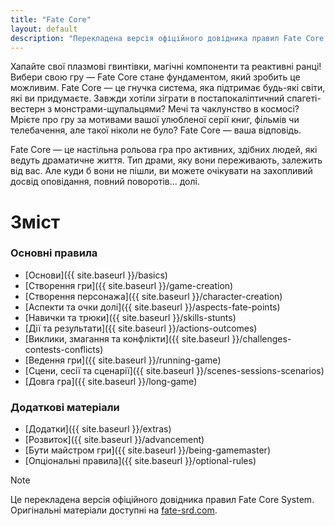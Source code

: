 ```yaml
---
title: "Fate Core"
layout: default
description: "Перекладена версія офіційного довідника правил Fate Core System"
---
```

Хапайте свої плазмові гвинтівки, магічні компоненти та реактивні ранці! Вибери свою гру — Fate Core стане фундаментом, який зробить це можливим. Fate Core — це гнучка система, яка підтримає будь-які світи, які ви придумаєте. Завжди хотіли зіграти в постапокаліптичний спагеті-вестерн з монстрами-щупальцями? Мечі та чаклунство в космосі? Мрієте про гру за мотивами вашої улюбленої серії книг, фільмів чи телебачення, але такої ніколи не було? Fate Core — ваша відповідь.

Fate Core — це настільна рольова гра про активних, здібних людей, які ведуть драматичне життя. Тип драми, яку вони переживають, залежить від вас. Але куди б вони не пішли, ви можете очікувати на захопливий досвід оповідання, повний поворотів... долі.

# Зміст

### Основні правила
- [Основи]({{ site.baseurl }}/basics)
- [Створення гри]({{ site.baseurl }}/game-creation)
- [Створення персонажа]({{ site.baseurl }}/character-creation)
- [Аспекти та очки долі]({{ site.baseurl }}/aspects-fate-points)
- [Навички та трюки]({{ site.baseurl }}/skills-stunts)
- [Дії та результати]({{ site.baseurl }}/actions-outcomes)
- [Виклики, змагання та конфлікти]({{ site.baseurl }}/challenges-contests-conflicts)
- [Ведення гри]({{ site.baseurl }}/running-game)
- [Сцени, сесії та сценарії]({{ site.baseurl }}/scenes-sessions-scenarios)
- [Довга гра]({{ site.baseurl }}/long-game)

### Додаткові матеріали
- [Додатки]({{ site.baseurl }}/extras)
- [Розвиток]({{ site.baseurl }}/advancement)
- [Бути майстром гри]({{ site.baseurl }}/being-gamemaster)
- [Опціональні правила]({{ site.baseurl }}/optional-rules)

> [!NOTE]
> Це перекладена версія офіційного довідника правил Fate Core System. Оригінальні матеріали доступні на [fate-srd.com](https://fate-srd.com/).